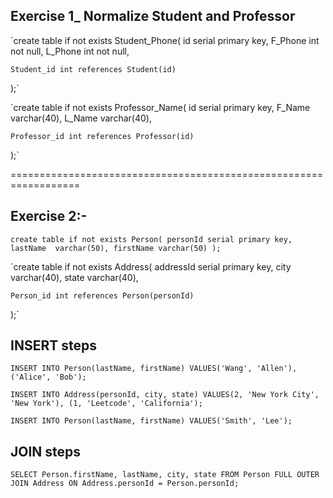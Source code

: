 ## Exercise 1_ Normalize Student and Professor

`create table if not exists Student_Phone(
	id serial primary key,
	F_Phone int not null,
	L_Phone int not null,
	
	Student_id int references Student(id)
);`




`create table if not exists Professor_Name(
	id serial primary key,
	F_Name varchar(40),
	L_Name varchar(40),
	
	Professor_id int references Professor(id)
);`

==================================================================


## Exercise 2:-

`create table if not exists Person(
	personId serial primary key,
	lastName  varchar(50),
	firstName varchar(50)
);`




`create table if not exists Address(
	addressId serial primary key,
	city varchar(40),
	state varchar(40),
	
	Person_id int references Person(personId)
);`



## INSERT steps


`INSERT INTO Person(lastName, firstName) VALUES('Wang', 'Allen'), ('Alice', 'Bob');`

`INSERT INTO Address(personId, city, state) VALUES(2, 'New York City', 'New York'), (1, 'Leetcode', 'California');`

`INSERT INTO Person(lastName, firstName) VALUES('Smith', 'Lee');`



## JOIN steps

`SELECT Person.firstName, lastName, city, state FROM Person FULL OUTER JOIN Address ON Address.personId = Person.personId;`






